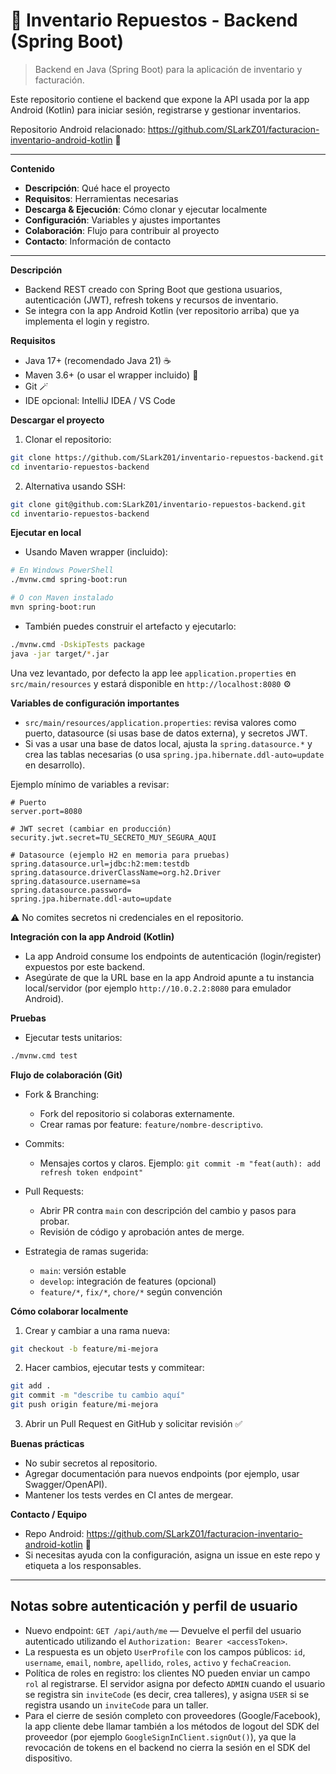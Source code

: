 # 🚀 Inventario Repuestos - Backend (Spring Boot)

> Backend en Java (Spring Boot) para la aplicación de inventario y facturación.

Este repositorio contiene el backend que expone la API usada por la app Android (Kotlin) para iniciar sesión, registrarse y gestionar inventarios.

Repositorio Android relacionado: https://github.com/SLarkZ01/facturacion-inventario-android-kotlin 📱

---

**Contenido**
- **Descripción**: Qué hace el proyecto
- **Requisitos**: Herramientas necesarias
- **Descarga & Ejecución**: Cómo clonar y ejecutar localmente
- **Configuración**: Variables y ajustes importantes
- **Colaboración**: Flujo para contribuir al proyecto
- **Contacto**: Información de contacto

---

**Descripción**
- Backend REST creado con Spring Boot que gestiona usuarios, autenticación (JWT), refresh tokens y recursos de inventario.
- Se integra con la app Android Kotlin (ver repositorio arriba) que ya implementa el login y registro.

**Requisitos**
- Java 17+ (recomendado Java 21) ☕
- Maven 3.6+ (o usar el wrapper incluido) 🧰
- Git 🪄
- IDE opcional: IntelliJ IDEA / VS Code

**Descargar el proyecto**
1. Clonar el repositorio:

```bash
git clone https://github.com/SLarkZ01/inventario-repuestos-backend.git
cd inventario-repuestos-backend
```

2. Alternativa usando SSH:

```bash
git clone git@github.com:SLarkZ01/inventario-repuestos-backend.git
cd inventario-repuestos-backend
```

**Ejecutar en local**

- Usando Maven wrapper (incluido):

```bash
# En Windows PowerShell
./mvnw.cmd spring-boot:run

# O con Maven instalado
mvn spring-boot:run
```

- También puedes construir el artefacto y ejecutarlo:

```bash
./mvnw.cmd -DskipTests package
java -jar target/*.jar
```

Una vez levantado, por defecto la app lee `application.properties` en `src/main/resources` y estará disponible en `http://localhost:8080` ⚙️

**Variables de configuración importantes**
- `src/main/resources/application.properties`: revisa valores como puerto, datasource (si usas base de datos externa), y secretos JWT.
- Si vas a usar una base de datos local, ajusta la `spring.datasource.*` y crea las tablas necesarias (o usa `spring.jpa.hibernate.ddl-auto=update` en desarrollo).

Ejemplo mínimo de variables a revisar:

```properties
# Puerto
server.port=8080

# JWT secret (cambiar en producción)
security.jwt.secret=TU_SECRETO_MUY_SEGURA_AQUI

# Datasource (ejemplo H2 en memoria para pruebas)
spring.datasource.url=jdbc:h2:mem:testdb
spring.datasource.driverClassName=org.h2.Driver
spring.datasource.username=sa
spring.datasource.password=
spring.jpa.hibernate.ddl-auto=update
```

⚠️ No comites secretos ni credenciales en el repositorio.

**Integración con la app Android (Kotlin)**
- La app Android consume los endpoints de autenticación (login/register) expuestos por este backend.
- Asegúrate de que la URL base en la app Android apunte a tu instancia local/servidor (por ejemplo `http://10.0.2.2:8080` para emulador Android).

**Pruebas**
- Ejecutar tests unitarios:

```bash
./mvnw.cmd test
```

**Flujo de colaboración (Git)**

- Fork & Branching:
  - Fork del repositorio si colaboras externamente.
  - Crear ramas por feature: `feature/nombre-descriptivo`.

- Commits:
  - Mensajes cortos y claros. Ejemplo: `git commit -m "feat(auth): add refresh token endpoint"`

- Pull Requests:
  - Abrir PR contra `main` con descripción del cambio y pasos para probar.
  - Revisión de código y aprobación antes de merge.

- Estrategia de ramas sugerida:
  - `main`: versión estable
  - `develop`: integración de features (opcional)
  - `feature/*`, `fix/*`, `chore/*` según convención

**Cómo colaborar localmente**
1. Crear y cambiar a una rama nueva:

```bash
git checkout -b feature/mi-mejora
```

2. Hacer cambios, ejecutar tests y commitear:

```bash
git add .
git commit -m "describe tu cambio aquí"
git push origin feature/mi-mejora
```

3. Abrir un Pull Request en GitHub y solicitar revisión ✅

**Buenas prácticas**
- No subir secretos al repositorio.
- Agregar documentación para nuevos endpoints (por ejemplo, usar Swagger/OpenAPI).
- Mantener los tests verdes en CI antes de mergear.

**Contacto / Equipo**
- Repo Android: https://github.com/SLarkZ01/facturacion-inventario-android-kotlin 📱
- Si necesitas ayuda con la configuración, asigna un issue en este repo y etiqueta a los responsables.

---

## Notas sobre autenticación y perfil de usuario

- Nuevo endpoint: `GET /api/auth/me` — Devuelve el perfil del usuario autenticado utilizando el `Authorization: Bearer <accessToken>`.
- La respuesta es un objeto `UserProfile` con los campos públicos: `id`, `username`, `email`, `nombre`, `apellido`, `roles`, `activo` y `fechaCreacion`.
- Política de roles en registro: los clientes NO pueden enviar un campo `rol` al registrarse. El servidor asigna por defecto `ADMIN` cuando el usuario se registra sin `inviteCode` (es decir, crea talleres), y asigna `USER` si se registra usando un `inviteCode` para un taller.
- Para el cierre de sesión completo con proveedores (Google/Facebook), la app cliente debe llamar también a los métodos de logout del SDK del proveedor (por ejemplo `GoogleSignInClient.signOut()`), ya que la revocación de tokens en el backend no cierra la sesión en el SDK del dispositivo.
